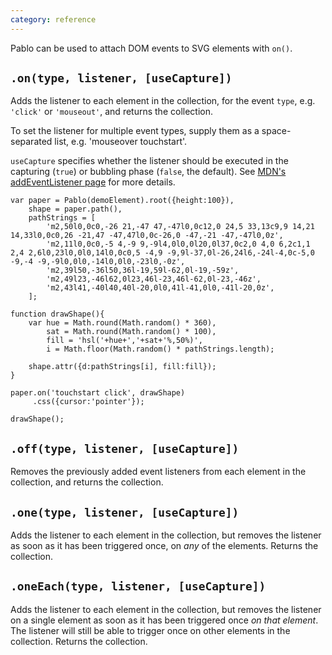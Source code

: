 ```yaml
---
category: reference
---
```


Pablo can be used to attach DOM events to SVG elements with `on()`.


`.on(type, listener, [useCapture])`
-----------------------------------

Adds the listener to each element in the collection, for the event `type`, e.g. `'click'` or `'mouseout'`, and returns the collection.

To set the listener for multiple event types, supply them as a space-separated list, e.g. 'mouseover touchstart'.

`useCapture` specifies whether the listener should be executed in the capturing (`true`) or bubbling phase (`false`, the default). See [MDN's addEventListener page][addEventListener] for more details.
    
    var paper = Pablo(demoElement).root({height:100}),
        shape = paper.path(),
        pathStrings = [
            'm2,50l0,0c0,-26 21,-47 47,-47l0,0c12,0 24,5 33,13c9,9 14,21 14,33l0,0c0,26 -21,47 -47,47l0,0c-26,0 -47,-21 -47,-47l0,0z',
            'm2,11l0,0c0,-5 4,-9 9,-9l4,0l0,0l20,0l37,0c2,0 4,0 6,2c1,1 2,4 2,6l0,23l0,0l0,14l0,0c0,5 -4,9 -9,9l-37,0l-26,24l6,-24l-4,0c-5,0 -9,-4 -9,-9l0,0l0,-14l0,0l0,-23l0,-0z',
            'm2,39l50,-36l50,36l-19,59l-62,0l-19,-59z',
            'm2,49l23,-46l62,0l23,46l-23,46l-62,0l-23,-46z',
            'm2,43l41,-40l40,40l-20,0l0,41l-41,0l0,-41l-20,0z',
        ];

    function drawShape(){
        var hue = Math.round(Math.random() * 360),
            sat = Math.round(Math.random() * 100),
            fill = 'hsl('+hue+','+sat+'%,50%)',
            i = Math.floor(Math.random() * pathStrings.length);
            
        shape.attr({d:pathStrings[i], fill:fill});
    }

    paper.on('touchstart click', drawShape)
         .css({cursor:'pointer'});
         
    drawShape();


`.off(type, listener, [useCapture])`
------------------------------------

Removes the previously added event listeners from each element in the collection, and returns the collection.


`.one(type, listener, [useCapture])`
------------------------------------

Adds the listener to each element in the collection, but removes the listener as soon as it has been triggered once, on _any_ of the elements. Returns the collection.


`.oneEach(type, listener, [useCapture])`
----------------------------------------

Adds the listener to each element in the collection, but removes the listener on a single element as soon as it has been triggered once _on that element_. The listener will still be able to trigger once on other elements in the collection. Returns the collection.


[addEventListener]: https://developer.mozilla.org/en-US/docs/DOM/element.addEventListener